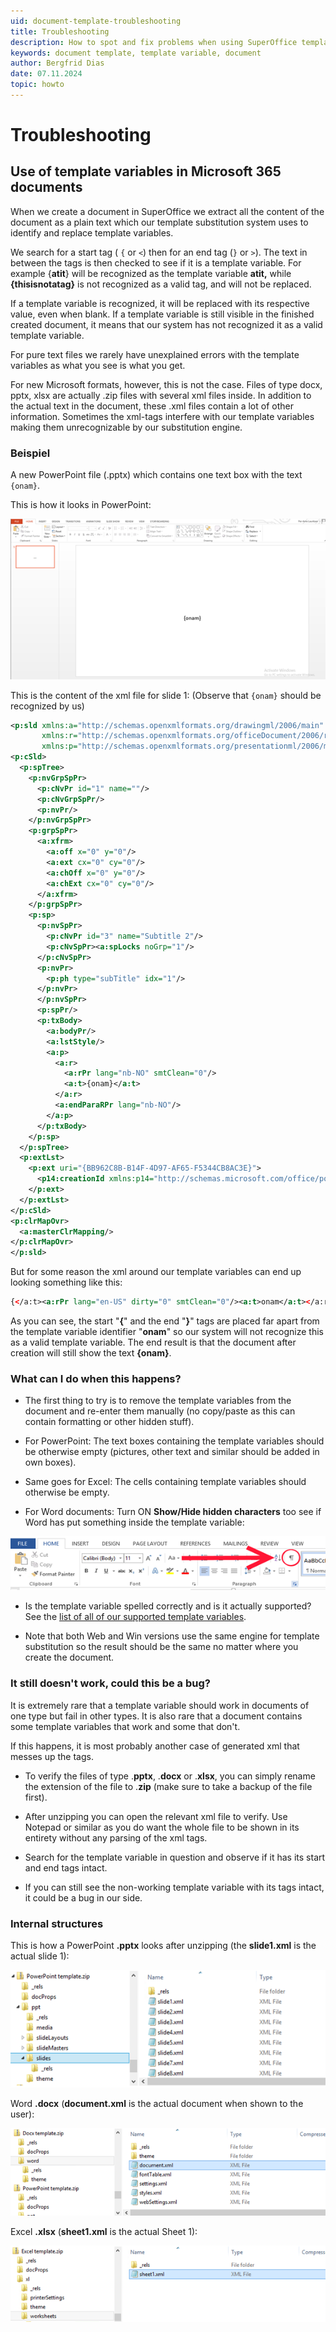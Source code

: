 ```yaml
---
uid: document-template-troubleshooting
title: Troubleshooting
description: How to spot and fix problems when using SuperOffice template variables in Microsoft 365 documents.
keywords: document template, template variable, document
author: Bergfrid Dias
date: 07.11.2024
topic: howto
---
```


# Troubleshooting

## Use of template variables in Microsoft 365 documents

When we create a document in SuperOffice we extract all the content of the document as a plain text which our template substitution system uses to identify and replace template variables.

We search for a start tag ( `{` or `<`) then for an end tag (`}` or `>`). The text in between the tags is then checked to see if it is a template variable. For example {**atit**} will be recognized as the template variable **atit,** while **{thisisnotatag}** is not recognized as a valid tag, and will not be replaced.

If a template variable is recognized, it will be replaced with its respective value, even when blank. If a template variable is still visible in the finished created document, it means that our system has not recognized it as a valid template variable.

For pure text files we rarely have unexplained errors with the template variables as what you see is what you get.

For new Microsoft formats, however, this is not the case. Files of type docx, pptx, xlsx are actually .zip files with several xml files inside. In addition to the actual text in the document, these .xml files contain a lot of other information. Sometimes the xml-tags interfere with our template variables making them unrecognizable by our substitution engine.

### Beispiel

A new PowerPoint file (.pptx) which contains one text box with the text `{onam}`.

This is how it looks in PowerPoint:

![SuperOffice template variables in Microsoft PowerPoint -screenshot][img1]

This is the content of the xml file for slide 1: (Observe that `{onam}` should be recognized by us)

```xml
<p:sld xmlns:a="http://schemas.openxmlformats.org/drawingml/2006/main"
       xmlns:r="http://schemas.openxmlformats.org/officeDocument/2006/relationships"
       xmlns:p="http://schemas.openxmlformats.org/presentationml/2006/main">
<p:cSld>
  <p:spTree>
    <p:nvGrpSpPr>
      <p:cNvPr id="1" name=""/>
      <p:cNvGrpSpPr/>
      <p:nvPr/>
    </p:nvGrpSpPr>
    <p:grpSpPr>
      <a:xfrm>
        <a:off x="0" y="0"/>
        <a:ext cx="0" cy="0"/>
        <a:chOff x="0" y="0"/>
        <a:chExt cx="0" cy="0"/>
      </a:xfrm>
    </p:grpSpPr>
    <p:sp>
      <p:nvSpPr>
        <p:cNvPr id="3" name="Subtitle 2"/>
        <p:cNvSpPr><a:spLocks noGrp="1"/>
      </p:cNvSpPr>
      <p:nvPr>
        <p:ph type="subTitle" idx="1"/>
      </p:nvPr>
      </p:nvSpPr>
      <p:spPr/>
      <p:txBody>
        <a:bodyPr/>
        <a:lstStyle/>
        <a:p>
          <a:r>
            <a:rPr lang="nb-NO" smtClean="0"/>
            <a:t>{onam}</a:t>
          </a:r>
          <a:endParaRPr lang="nb-NO"/>
        </a:p>
      </p:txBody>
    </p:sp>
  </p:spTree>
  <p:extLst>
    <p:ext uri="{BB962C8B-B14F-4D97-AF65-F5344CB8AC3E}">
      <p14:creationId xmlns:p14="http://schemas.microsoft.com/office/powerpoint/2010/main" val="3005012355"/>
    </p:ext>
  </p:extLst>
</p:cSld>
<p:clrMapOvr>
  <a:masterClrMapping/>
</p:clrMapOvr>
</p:sld>
```

But for some reason the xml around our template variables can end up looking something like this:

```xml
{</a:t><a:rPr lang="en-US" dirty="0" smtClean="0"/><a:t>onam</a:t></a:r><a:r><a:rPr lang="en-US" smtClean="0"/><a:t>}
```

As you can see, the start "**{**" and the end "**}**" tags are placed far apart from the template variable identifier "**onam**" so our system will not recognize this as a valid template variable. The end result is that the document after creation will still show the text **{onam}**.

### What can I do when this happens?

* The first thing to try is to remove the template variables from the document and re-enter them manually (no copy/paste as this can contain formatting or other hidden stuff).

* For PowerPoint: The text boxes containing the template variables should be otherwise empty (pictures, other text and similar should be added in own boxes).

* Same goes for Excel: The cells containing template variables should otherwise be empty.

* For Word documents: Turn ON **Show/Hide hidden characters** too see if Word has put something inside the template variable:

![Turn hon Show/Hide hidden characters -screenshot][img2]

* Is the template variable spelled correctly and is it actually supported? See the [list of all of our supported template variables][1].

* Note that both Web and Win versions use the same engine for template substitution so the result should be the same no matter where you create the document.

### It still doesn't work, could this be a bug?

It is extremely rare that a template variable should work in documents of one type but fail in other types. It is also rare that a document contains some template variables that work and some that don't.

If this happens, it is most probably another case of generated xml that messes up the tags.

* To verify the files of type .**pptx**, .**docx** or .**xlsx**, you can simply rename the extension of the file to .**zip** (make sure to take a backup of the file first).

* After unzipping you can open the relevant xml file to verify. Use Notepad or similar as you do want the whole file to be shown in its entirety without any parsing of the xml tags.

* Search for the template variable in question and observe if it has its start and end tags intact.

* If you can still see the non-working template variable with its tags intact, it could be a bug in our side.

### Internal structures

This is how a PowerPoint **.pptx** looks after unzipping (the **slide1.xml** is the actual slide 1):

![PowerPoint -screenshot][img4]

Word **.docx** (**document.xml** is the actual document when shown to the user):

![Word -screenshot][img5]

Excel **.xlsx** (**sheet1.xml** is the actual Sheet 1):

![Excel -screenshot][img6]

<!-- Referenced links -->
[1]: ../variables/index.md

<!-- Referenced images -->
[img1]: ../../../../media/loc/en/document/troubleshoot-tempvar.png
[img2]: ../../../../media/loc/en/document/troubleshoot-tempvar-1.png
[img4]: ../../../../media/loc/en/document/troubleshoot-tempvar-2.png
[img5]: ../../../../media/loc/en/document/troubleshoot-tempvar-3.png
[img6]: ../../../../media/loc/en/document/troubleshoot-tempvar-4.png

